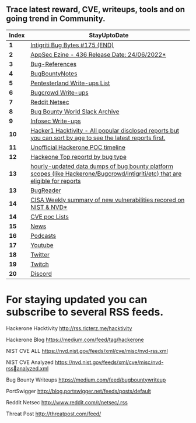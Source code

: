## Trace latest reward, CVE, writeups, tools and on going trend in Community.
Index | StayUptoDate
--- | ---
**1** | [Intigriti Bug Bytes #175 (END)](https://blog.intigriti.com/2022/)
**2** | [AppSec Ezine - 436 Release Date: 24/06/2022*](https://github.com/Simpsonpt/AppSecEzine/blob/master/Ezines/436%20-%20AppSec%20Ezine)
**3** | [Bug-References](https://github.com/ngalongc/bug-bounty-reference)
**4** | [BugBountyNotes](https://www.bugbountynotes.com/writeups)
**5** | [Pentesterland Write-ups List](https://pentester.land/list-of-bug-bounty-writeups.html)
**6** | [Bugcrowd Write-ups ](https://forum.bugcrowd.com/t/researcher-resources-bounty-bug-write-ups/1137)
**7** | [Reddit Netsec ](https://www.reddit.com/r/netsec/)
**8** | [Bug Bounty World Slack Archive ](https://bugbountyworld.com/slack-archives/)
**9** | [Infosec Write-ups](https://medium.com/bugbountywriteup)
**10** | [Hacker1 Hacktivity - All popular disclosed reports but you can sort by age to see the latest reports first.](https://hackerone.com/hacktivity)
**11** | [Unofficial Hackerone POC timeline](http://h1.nobbd.de/)
**12** | [Hackeone Top reportd by bug type](https://github.com/reddelexc/hackerone-reports)
**13** | [hourly-updated data dumps of bug bounty platform scopes (like Hackerone/Bugcrowd/Intigriti/etc) that are eligible for reports](https://github.com/arkadiyt/bounty-targets-data)
**13** | [BugReader](https://bugreader.com/)
**14** | [CISA Weekly summary of new vulnerabilities recored on NIST & NVD*](https://www.cisa.gov/uscert/ncas/bulletins)
**14** | [CVE poc Lists](https://github.com/nomi-sec/PoC-in-GitHub)
**15** | [News](https://github.com/RESETHACKER-COMMUNITY/Community-Contributers/blob/main/news.md)
**16** | [Podcasts](https://github.com/RESETHACKER-COMMUNITY/Community-Contributers/blob/main/podcasts.md)
**17** | [Youtube](https://github.com/RESETHACKER-COMMUNITY/Community-Contributers/tree/main/YouTube)
**18** | [Twitter](https://github.com/RESETHACKER-COMMUNITY/Community-Contributers/blob/main/twitter.md)
**19** | [Twitch](https://github.com/RESETHACKER-COMMUNITY/Community-Contributers/blob/main/twitch.md)
**20** | [Discord](https://github.com/RESETHACKER-COMMUNITY/Community-Contributers/blob/main/discord.md)


# For staying updated you can subscribe to several RSS feeds.

Hackerone Hacktivity
http://rss.ricterz.me/hacktivity 

Hackerone Blog
https://medium.com/feed/tag/hackerone

NIST CVE ALL
https://nvd.nist.gov/feeds/xml/cve/misc/nvd-rss.xml

NIST CVE Analyzed
https://nvd.nist.gov/feeds/xml/cve/misc/nvd-rssanalyzed.xml

Bug Bounty Writeups
https://medium.com/feed/bugbountywriteup
 
PortSwigger
http://blog.portswigger.net/feeds/posts/default


Reddit Netsec
http://www.reddit.com/r/netsec/.rss

Threat Post 
http://threatpost.com/feed/

